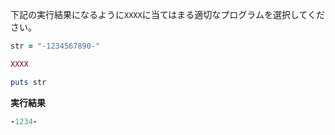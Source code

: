 下記の実行結果になるように`XXXX`に当てはまる適切なプログラムを選択してください。

```ruby
str = "-1234567890-"

XXXX

puts str
```

**実行結果**

```ruby
-1234-
```